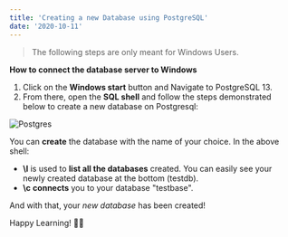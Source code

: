 ```yaml
---
title: 'Creating a new Database using PostgreSQL'
date: '2020-10-11'
---
```


> The following steps are only meant for Windows Users.

**How to connect the database server to Windows**
1. Click on the **Windows start** button and Navigate to PostgreSQL 13.
2. From there, open the **SQL shell** and follow the steps demonstrated below to create a new database on Postgresql:

![Postgres](https://dev-to-uploads.s3.amazonaws.com/i/iezccbnv4r3ukqm0usql.png)

You can **create** the database with the name of your choice. In the above shell:
- **\l** is used to **list all the databases** created. You can easily see your newly created database at the bottom (testdb).
- **\c** **connects** you to your database "testbase".

And with that, your _new database_ has been created!

Happy Learning! 👩‍💻
 
